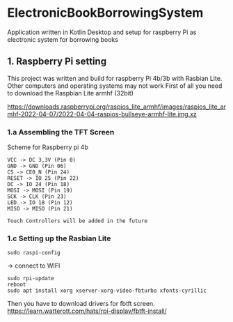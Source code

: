 # ElectronicBookBorrowingSystem
Application written in Kotlin Desktop and setup for raspberry Pi as electronic system for borrowing books


## 1. Raspberry Pi setting
This project was written and build for raspberry Pi 4b/3b with Rasbian Lite. Other computers and operating systems may not work
First of all you need to download the Raspbian Lite armhf (32bit)

https://downloads.raspberrypi.org/raspios_lite_armhf/images/raspios_lite_armhf-2022-04-07/2022-04-04-raspios-bullseye-armhf-lite.img.xz


### 1.a Assembling the TFT Screen 

Scheme for Raspberry pi 4b
```
VCC -> DC 3,3V (Pin 0)
GND -> GND (Pin 06)
CS -> CE0_N (Pin 24)
RESET -> IO 25 (Pin 22)
DC -> IO 24 (Pin 18)
MOSI -> MOSI (Pin 19)
SCK -> CLK (Pin 23)
LED -> IO 18 (Pin 12)
MISO -> MISO (Pin 21)

Touch Controllers will be added in the future

```


### 1.c Setting up the Rasbian Lite
```
sudo raspi-config
```
-> connect to WIFI

```
sudo rpi-update
reboot
sudo apt install xorg xserver-xorg-video-fbturbo xfonts-cyrillic
```

Then you have to download drivers for fbtft screen.
https://learn.watterott.com/hats/rpi-display/fbtft-install/

